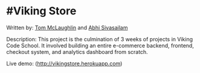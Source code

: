 #Viking Store 
==================
Written by: [Tom McLaughlin](http://github.com/tim5046) and [Abhi Sivasailam](http://github.com/abhisivasailam)

Description: This project is the culmination of 3 weeks of projects in Viking Code School.  It involved building an entire e-commerce backend, frontend, checkout system, and analytics dashboard from scratch.

Live demo: (http://vikingstore.herokuapp.com)
